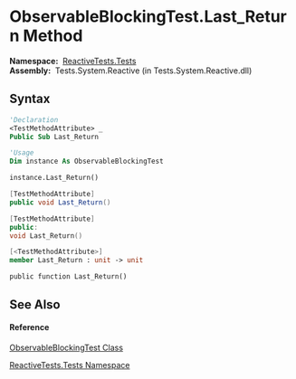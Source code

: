 # ObservableBlockingTest.Last\_Return Method

**Namespace:**  [ReactiveTests.Tests](ReactiveTests.Tests\ReactiveTests.Tests.md)  
**Assembly:**  Tests.System.Reactive (in Tests.System.Reactive.dll)

## Syntax

```vb
'Declaration
<TestMethodAttribute> _
Public Sub Last_Return
```

```vb
'Usage
Dim instance As ObservableBlockingTest

instance.Last_Return()
```

```csharp
[TestMethodAttribute]
public void Last_Return()
```

```c++
[TestMethodAttribute]
public:
void Last_Return()
```

```fsharp
[<TestMethodAttribute>]
member Last_Return : unit -> unit 
```

```jscript
public function Last_Return()
```

## See Also

#### Reference

[ObservableBlockingTest Class](ObservableBlockingTest\ObservableBlockingTest.md)

[ReactiveTests.Tests Namespace](ReactiveTests.Tests\ReactiveTests.Tests.md)




